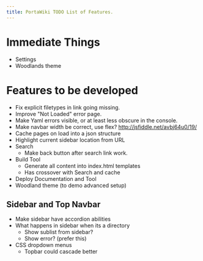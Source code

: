 ```yaml
---
title: PortaWiki TODO List of Features.
---
```


# Immediate Things

* Settings
* Woodlands theme

# Features to be developed

* Fix explicit filetypes in link going missing.
* Improve "Not Loaded" error page.
* Make Yaml errors visible, or at least less obscure in the console.
* Make navbar width be correct, use flex? http://jsfiddle.net/avbj64u0/19/
* Cache pages on load into a json structure
* Highlight current sidebar location from URL
* Search 
    * Make back button after search link work.
* Build Tool
    * Generate all content into index.html templates
    * Has crossover with Search and cache
* Deploy Documentation and Tool
* Woodland theme (to demo advanced setup)

## Sidebar and Top Navbar

* Make sidebar have accordion abilities
* What happens in sidebar when its a directory
    * Show sublist from sidebar?
    * Show error? (prefer this)
* CSS dropdown menus
    * Topbar could cascade better

